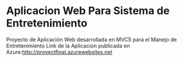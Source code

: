 # Aplicacion Web Para Sistema de Entretenimiento
Proyecto de Aplicación Web desarrollada en MVC5 para el Manejo de Entretenimiento 
Link de la Aplicacion publicada en Azure:http://proyectfinal.azurewebsites.net

